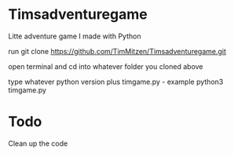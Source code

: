 # Timsadventuregame
Litte adventure game I made with Python

run git clone https://github.com/TimMitzen/Timsadventuregame.git

open terminal and cd into whatever folder you cloned above

type whatever python version plus timgame.py - example python3 timgame.py 



# Todo

Clean up the code

